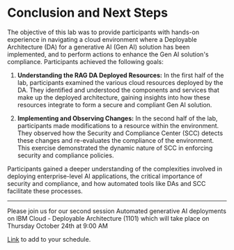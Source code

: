 # Conclusion and Next Steps

The objective of this lab was to provide participants with hands-on experience in navigating a cloud environment where a Deployable Architecture (DA) for a generative AI (Gen AI) solution has been implemented, and to perform actions to enhance the Gen AI solution's compliance. Participants achieved the following goals:

1. **Understanding the RAG DA Deployed Resources:** In the first half of the lab, participants examined the various cloud resources deployed by the DA. They identified and understood the components and services that make up the deployed architecture, gaining insights into how these resources integrate to form a secure and compliant Gen AI solution.

2. **Implementing and Observing Changes:** In the second half of the lab, participants made modifications to a resource within the environment. They observed how the Security and Compliance Center (SCC) detects these changes and re-evaluates the compliance of the environment. This exercise demonstrated the dynamic nature of SCC in enforcing security and compliance policies.

Participants gained a deeper understanding of the complexities involved in deploying enterprise-level AI applications, the critical importance of security and compliance, and how automated tools like DAs and SCC facilitate these processes.

-----


Please join us for our second session Automated generative AI deployments on IBM Cloud - Deployable Architecture (1101) which will take place on Thursday October 24th at 9:00 AM <br>

[Link](https://reg.tools.ibm.com/flow/ibm/techxchange24/sessioncatalog/page/sessioncatalog?tab.sessioncatalogtabs=option_1601178495160&search=1101&search.activitytype=1708396556328001xAsn) to add to your schedule. 



